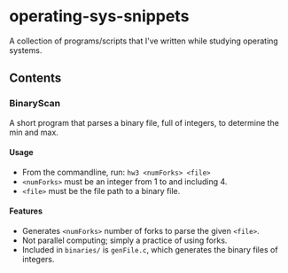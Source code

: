 # operating-sys-snippets
A collection of programs/scripts that I've written while studying operating systems.

## Contents
### BinaryScan
A short program that parses a binary file, full of integers, to determine the min and max.

#### Usage
* From the commandline, run: ```hw3 <numForks> <file>```
* ```<numForks>``` must be an integer from 1 to and including 4.
* ```<file>``` must be the file path to a binary file.


#### Features
* Generates ```<numForks>``` number of forks to parse the given ```<file>```.
* Not parallel computing; simply a practice of using forks.
* Included in ```binaries/``` is ```genFile.c```, which generates the binary files of integers.
